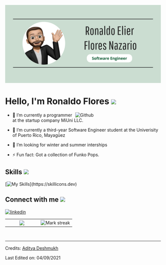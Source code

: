 <p align="center">
    <img width="1000" src="https://github.com/ronaldoflores9/ronaldoflores9/blob/main/banner_ronaldo.png">
</p>

<h1> Hello, I'm Ronaldo Flores <img src = "https://raw.githubusercontent.com/MartinHeinz/MartinHeinz/master/wave.gif" width = 30px> </h1>
<p align='center'>
</p>


<img width="55%" align="right" alt="Github" src="https://raw.githubusercontent.com/onimur/.github/master/.resources/git-header.svg" />

- 🔭 I’m currently a programmer at the startup company MiUni LLC.
  
- 🌱 I’m currently a third-year Software Engineer student at the Univerisity of Puerto Rico, Mayagüez
  
- 👯 I’m looking for winter and summer interships
    
- ⚡ Fun fact: Got a collection of Funko Pops.

<h2> Skills <img src = "https://media2.giphy.com/media/QssGEmpkyEOhBCb7e1/giphy.gif?cid=ecf05e47a0n3gi1bfqntqmob8g9aid1oyj2wr3ds3mg700bl&rid=giphy.gif" width = 32px> </h2>

[![My Skills](https://skillicons.dev/icons?i=html,css,cpp,dart,eclipse,figma,firebase,flutter,latex,obsidian,pycharm,py,vscode,)](https://skillicons.dev)



<h2> Connect with me <img src='https://raw.githubusercontent.com/ShahriarShafin/ShahriarShafin/main/Assets/handshake.gif' width="100px"> </h2>

<a href="https://www.linkedin.com/in/ronaldo-flores-nazario/" target="blank"><img align="center" src="https://user-images.githubusercontent.com/88904952/234979284-68c11d7f-1acc-4f0c-ac78-044e1037d7b0.png" alt="linkedin" height="50" width="50" /></a>


  
</p>
  
<!--- stats & Trophy (start) -->
<p align="center">
  <!--- stats (start) -->
<table align="center">
<tr border="none">
<td width="50%" align="center">
  
  <img  align="center"  src="https://github-readme-stats.vercel.app/api?username=ronaldoflores9&theme=dark&show_icons=true&count_private=true" />


<td width="50%" align="center">

  <img  title="🔥 Get streak stats for your profile at git.io/streak-stats" alt="Mark streak" src="https://github-readme-streak-stats.herokuapp.com/?user=ronaldoflores9&theme=dark&hide_border=false" /> 
</td>
  
  </td>
</tr>
</table>
<!--- stats (end) -->


<br>


-----
Credits: [Aditya Deshmukh](https://github.com/Aditya664)

Last Edited on: 04/09/2021
